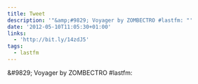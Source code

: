 ```yaml
---
title: Tweet
description: '"&amp;#9829; Voyager by ZOMBECTRO #lastfm: "'
date: '2012-05-10T11:05:30+01:00'
links:
  - 'http://bit.ly/14zdJ5'
tags:
  - lastfm
---
```

&amp;#9829; Voyager by ZOMBECTRO #lastfm: 
